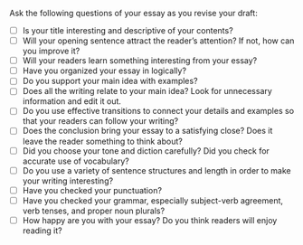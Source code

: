 Ask the following questions of your essay as you revise your draft:   
- [ ] Is your title interesting and descriptive of your contents?   
- [ ] Will your opening sentence attract the reader’s attention? If not, how can you improve it?   
- [ ] Will your readers learn something interesting from your essay?   
- [ ] Have you organized your essay in logically?   
- [ ] Do you support your main idea with examples?   
- [ ] Does all the writing relate to your main idea? Look for unnecessary information and edit it out.   
- [ ] Do you use effective transitions to connect your details and examples so that your readers can follow your writing?   
- [ ] Does the conclusion bring your essay to a satisfying close?  Does it leave the reader something to think about?   
- [ ] Did you choose your tone and diction carefully? Did you check for accurate use of vocabulary?   
- [ ] Do you use a variety of sentence structures and length in order to make your writing interesting?   
- [ ] Have you checked your punctuation?   
- [ ] Have you checked your grammar, especially subject-verb agreement, verb tenses, and proper noun plurals?   
- [ ] How happy are you with your essay? Do you think readers will enjoy reading it?   
